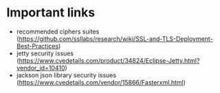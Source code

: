 # Important links
* recommended ciphers suites (https://github.com/ssllabs/research/wiki/SSL-and-TLS-Deployment-Best-Practices)
* jetty security issues (https://www.cvedetails.com/product/34824/Eclipse-Jetty.html?vendor_id=10410)
* jackson json library security issues (https://www.cvedetails.com/vendor/15866/Fasterxml.html)